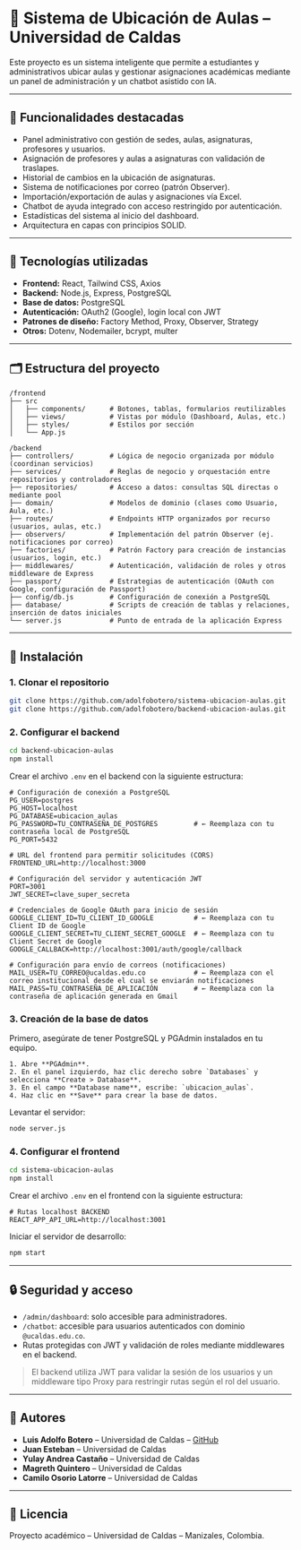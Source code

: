 # 🏫 Sistema de Ubicación de Aulas – Universidad de Caldas

Este proyecto es un sistema inteligente que permite a estudiantes y administrativos ubicar aulas y gestionar asignaciones académicas mediante un panel de administración y un chatbot asistido con IA.

---

## 🧠 Funcionalidades destacadas

- Panel administrativo con gestión de sedes, aulas, asignaturas, profesores y usuarios.
- Asignación de profesores y aulas a asignaturas con validación de traslapes.
- Historial de cambios en la ubicación de asignaturas.
- Sistema de notificaciones por correo (patrón Observer).
- Importación/exportación de aulas y asignaciones vía Excel.
- Chatbot de ayuda integrado con acceso restringido por autenticación.
- Estadísticas del sistema al inicio del dashboard.
- Arquitectura en capas con principios SOLID.

---

## 🧱 Tecnologías utilizadas

- **Frontend:** React, Tailwind CSS, Axios
- **Backend:** Node.js, Express, PostgreSQL
- **Base de datos:** PostgreSQL
- **Autenticación:** OAuth2 (Google), login local con JWT
- **Patrones de diseño:** Factory Method, Proxy, Observer, Strategy
- **Otros:** Dotenv, Nodemailer, bcrypt, multer

---

## 🗂️ Estructura del proyecto

```
/frontend
├── src
│   ├── components/      # Botones, tablas, formularios reutilizables
│   ├── views/           # Vistas por módulo (Dashboard, Aulas, etc.)
│   ├── styles/          # Estilos por sección
│   └── App.js
```

```
/backend
├── controllers/         # Lógica de negocio organizada por módulo (coordinan servicios)
├── services/            # Reglas de negocio y orquestación entre repositorios y controladores
├── repositories/        # Acceso a datos: consultas SQL directas o mediante pool
├── domain/              # Modelos de dominio (clases como Usuario, Aula, etc.)
├── routes/              # Endpoints HTTP organizados por recurso (usuarios, aulas, etc.)
├── observers/           # Implementación del patrón Observer (ej. notificaciones por correo)
├── factories/           # Patrón Factory para creación de instancias (usuarios, login, etc.)
├── middlewares/         # Autenticación, validación de roles y otros middleware de Express
├── passport/            # Estrategias de autenticación (OAuth con Google, configuración de Passport)
├── config/db.js         # Configuración de conexión a PostgreSQL
├── database/            # Scripts de creación de tablas y relaciones, inserción de datos iniciales
└── server.js            # Punto de entrada de la aplicación Express
```

---

## 🚀 Instalación

### 1. Clonar el repositorio

```bash
git clone https://github.com/adolfobotero/sistema-ubicacion-aulas.git
git clone https://github.com/adolfobotero/backend-ubicacion-aulas.git
```

### 2. Configurar el backend

```bash
cd backend-ubicacion-aulas
npm install
```

Crear el archivo `.env` en el backend con la siguiente estructura:

```env
# Configuración de conexión a PostgreSQL
PG_USER=postgres
PG_HOST=localhost
PG_DATABASE=ubicacion_aulas
PG_PASSWORD=TU_CONTRASEÑA_DE_POSTGRES         # ← Reemplaza con tu contraseña local de PostgreSQL
PG_PORT=5432

# URL del frontend para permitir solicitudes (CORS)
FRONTEND_URL=http://localhost:3000

# Configuración del servidor y autenticación JWT
PORT=3001
JWT_SECRET=clave_super_secreta

# Credenciales de Google OAuth para inicio de sesión
GOOGLE_CLIENT_ID=TU_CLIENT_ID_GOOGLE          # ← Reemplaza con tu Client ID de Google
GOOGLE_CLIENT_SECRET=TU_CLIENT_SECRET_GOOGLE  # ← Reemplaza con tu Client Secret de Google
GOOGLE_CALLBACK=http://localhost:3001/auth/google/callback

# Configuración para envío de correos (notificaciones)
MAIL_USER=TU_CORREO@ucaldas.edu.co            # ← Reemplaza con el correo institucional desde el cual se enviarán notificaciones
MAIL_PASS=TU_CONTRASEÑA_DE_APLICACIÓN         # ← Reemplaza con la contraseña de aplicación generada en Gmail
```

### 3. Creación de la base de datos

Primero, asegúrate de tener PostgreSQL y PGAdmin instalados en tu equipo.
```
1. Abre **PGAdmin**.
2. En el panel izquierdo, haz clic derecho sobre `Databases` y selecciona **Create > Database**.
3. En el campo **Database name**, escribe: `ubicacion_aulas`.
4. Haz clic en **Save** para crear la base de datos.
```
Levantar el servidor:

```bash
node server.js
```

### 4. Configurar el frontend

```bash
cd sistema-ubicacion-aulas
npm install
```

Crear el archivo `.env` en el frontend con la siguiente estructura:

```env
# Rutas localhost BACKEND
REACT_APP_API_URL=http://localhost:3001
```

Iniciar el servidor de desarrollo:

```bash
npm start
```

---

## 🔒 Seguridad y acceso

- `/admin/dashboard`: solo accesible para administradores.
- `/chatbot`: accesible para usuarios autenticados con dominio `@ucaldas.edu.co`.
- Rutas protegidas con JWT y validación de roles mediante middlewares en el backend.

> El backend utiliza JWT para validar la sesión de los usuarios y un middleware tipo Proxy para restringir rutas según el rol del usuario.

---

## 👤 Autores

- **Luis Adolfo Botero** – Universidad de Caldas – [GitHub](https://github.com/adolfobotero)
- **Juan Esteban** – Universidad de Caldas
- **Yulay Andrea Castaño** – Universidad de Caldas
- **Magreth Quintero** – Universidad de Caldas
- **Camilo Osorio Latorre** – Universidad de Caldas

---

## 📜 Licencia

Proyecto académico – Universidad de Caldas – Manizales, Colombia.
